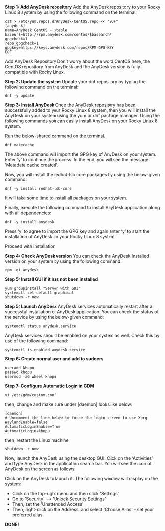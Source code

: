 **Step 1: Add AnyDesk repository**
Add the AnyDesk repository to your Rocky Linux 8 system by using the following command on the terminal:

```
cat > /etc/yum.repos.d/AnyDesk-CentOS.repo << "EOF"
[anydesk]
name=AnyDesk CentOS - stable
baseurl=http://rpm.anydesk.com/centos/$basearch/
gpgcheck=1
repo_gpgcheck=1
gpgkey=https://keys.anydesk.com/repos/RPM-GPG-KEY
EOF
```

Add AnyDesk Repository Don’t worry about the word CentOS here, the CentOS repository from AnyDesk and the AnyDesk version is fully compatible with Rocky Linux.

**Step 2: Update the system**
Update your dnf repository by typing the following command on the terminal:

```
dnf -y update
```

**Step 3: Install AnyDesk**
Once the AnyDesk repository has been successfully added to your Rocky Linux 8 system, then you will install the AnyDesk on your system using the yum or dnf package manager. Using the following commands you can easily install AnyDesk on your Rocky Linux 8 system.

Run the below-shared command on the terminal.

```
dnf makecache
```

The above command will import the GPG key of AnyDesk on your system. Enter ‘y’ to continue the process. In the end, you will see the message ‘Metadata cache created’.

Now, you will install the redhat-lsb core packages by using the below-given command:

```
dnf -y install redhat-lsb-core
```

It will take some time to install all packages on your system.


Finally, execute the following command to install AnyDesk application along with all dependencies:

```
dnf -y install anydesk
```

Press ‘y’ to agree to import the GPG key and again enter ‘y’ to start the installation of AnyDesk on your Rocky Linux 8 system.

Proceed with installation

**Step 4: Check AnyDesk version**
You can check the AnyDesk Installed version on your system by using the following command:

```
rpm -qi anydesk
```

**Step 5: Install GUI if it has not been installed**

```
yum groupinstall "Server with GUI"
systemctl set-default graphical
shutdown -r now
```


**Step 5: Launch AnyDesk**
AnyDesk services automatically restart after a successful installation of AnyDesk application. You can check the status of the service by using the below-given command:

```
systemctl status anydesk.service
```

AnyDesk services should be enabled on your system as well. Check this by use of the following command:

```
systemctl is-enabled anydesk.service
```

**Step 6: Create normal user and add to sudoers**

```
useradd khopu
passwd khopu
usermod -aG wheel khopu
```

**Step 7: Configure Automatic Login in GDM**

```
vi /etc/gdm/custom.conf
```
then, change and make sure under [daemon] looks like below:
```
[daemon]
# Uncomment the line below to force the login screen to use Xorg
WaylandEnable=false
AutomaticLoginEnable=True
AutomaticLogin=khopu
```
then, restart the Linux machine
```
shutdown -r now
```


Now, launch the AnyDesk using the desktop GUI. Click on the ‘Activities’ and type AnyDesk in the application search bar. You will see the icon of AnyDesk on the screen as follows:

Click on the AnyDesk to launch it. The following window will display on the system:

- Click on the top-right menu and then click 'Settings'
- Go to 'Security' --> 'Unlock Security Settings'
- Then, set the 'Unattended Access'
- Then, right-click on the Address, and select 'Choose Alias' - set your preferred alias


**DONE!**

